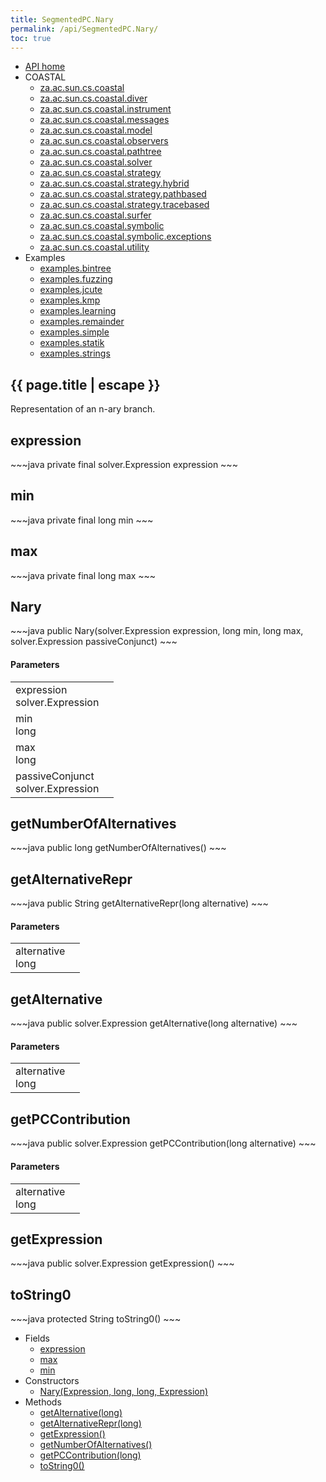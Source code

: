 ```yaml
---
title: SegmentedPC.Nary
permalink: /api/SegmentedPC.Nary/
toc: true
---
```


<section class="sidetoc">
<ul class="section-nav">
<li class="toc-entry toc-h2">
<a class="top" href="{{ '/api/' | relative_url }}">API home</a>
</li>
<li class="toc-entry toc-h2">
COASTAL<ul>
<li class="toc-entry toc-h3">
<a href="{{ '/api/za.ac.sun.cs.coastal/' | relative_url }}">za.ac.sun.cs.coastal</a></li>
<li class="toc-entry toc-h3">
<a href="{{ '/api/za.ac.sun.cs.coastal.diver/' | relative_url }}">za.ac.sun.cs.coastal.diver</a></li>
<li class="toc-entry toc-h3">
<a href="{{ '/api/za.ac.sun.cs.coastal.instrument/' | relative_url }}">za.ac.sun.cs.coastal.instrument</a></li>
<li class="toc-entry toc-h3">
<a href="{{ '/api/za.ac.sun.cs.coastal.messages/' | relative_url }}">za.ac.sun.cs.coastal.messages</a></li>
<li class="toc-entry toc-h3">
<a href="{{ '/api/za.ac.sun.cs.coastal.model/' | relative_url }}">za.ac.sun.cs.coastal.model</a></li>
<li class="toc-entry toc-h3">
<a href="{{ '/api/za.ac.sun.cs.coastal.observers/' | relative_url }}">za.ac.sun.cs.coastal.observers</a></li>
<li class="toc-entry toc-h3">
<a href="{{ '/api/za.ac.sun.cs.coastal.pathtree/' | relative_url }}">za.ac.sun.cs.coastal.pathtree</a></li>
<li class="toc-entry toc-h3">
<a href="{{ '/api/za.ac.sun.cs.coastal.solver/' | relative_url }}">za.ac.sun.cs.coastal.solver</a></li>
<li class="toc-entry toc-h3">
<a href="{{ '/api/za.ac.sun.cs.coastal.strategy/' | relative_url }}">za.ac.sun.cs.coastal.strategy</a></li>
<li class="toc-entry toc-h3">
<a href="{{ '/api/za.ac.sun.cs.coastal.strategy.hybrid/' | relative_url }}">za.ac.sun.cs.coastal.strategy.hybrid</a></li>
<li class="toc-entry toc-h3">
<a href="{{ '/api/za.ac.sun.cs.coastal.strategy.pathbased/' | relative_url }}">za.ac.sun.cs.coastal.strategy.pathbased</a></li>
<li class="toc-entry toc-h3">
<a href="{{ '/api/za.ac.sun.cs.coastal.strategy.tracebased/' | relative_url }}">za.ac.sun.cs.coastal.strategy.tracebased</a></li>
<li class="toc-entry toc-h3">
<a href="{{ '/api/za.ac.sun.cs.coastal.surfer/' | relative_url }}">za.ac.sun.cs.coastal.surfer</a></li>
<li class="toc-entry toc-h3">
<a href="{{ '/api/za.ac.sun.cs.coastal.symbolic/' | relative_url }}">za.ac.sun.cs.coastal.symbolic</a></li>
<li class="toc-entry toc-h3">
<a href="{{ '/api/za.ac.sun.cs.coastal.symbolic.exceptions/' | relative_url }}">za.ac.sun.cs.coastal.symbolic.exceptions</a></li>
<li class="toc-entry toc-h3">
<a href="{{ '/api/za.ac.sun.cs.coastal.utility/' | relative_url }}">za.ac.sun.cs.coastal.utility</a></li>
</ul>
</li>
<li class="toc-entry toc-h2">
Examples<ul>
<li class="toc-entry toc-h3">
<a href="{{ '/api/examples.bintree/' | relative_url }}">examples.bintree</a></li>
<li class="toc-entry toc-h3">
<a href="{{ '/api/examples.fuzzing/' | relative_url }}">examples.fuzzing</a></li>
<li class="toc-entry toc-h3">
<a href="{{ '/api/examples.jcute/' | relative_url }}">examples.jcute</a></li>
<li class="toc-entry toc-h3">
<a href="{{ '/api/examples.kmp/' | relative_url }}">examples.kmp</a></li>
<li class="toc-entry toc-h3">
<a href="{{ '/api/examples.learning/' | relative_url }}">examples.learning</a></li>
<li class="toc-entry toc-h3">
<a href="{{ '/api/examples.remainder/' | relative_url }}">examples.remainder</a></li>
<li class="toc-entry toc-h3">
<a href="{{ '/api/examples.simple/' | relative_url }}">examples.simple</a></li>
<li class="toc-entry toc-h3">
<a href="{{ '/api/examples.statik/' | relative_url }}">examples.statik</a></li>
<li class="toc-entry toc-h3">
<a href="{{ '/api/examples.strings/' | relative_url }}">examples.strings</a></li>
</ul>
</li>
</ul>
</section>
<section class="main">
<h1>{{ page.title | escape }}</h1>
Representation of an n-ary branch.<h2><a class="anchor" name="expression"></a>expression</h2>
<div markdown="1">
~~~java
private final solver.Expression expression
~~~
</div>
<p>
</p>
<h2><a class="anchor" name="min"></a>min</h2>
<div markdown="1">
~~~java
private final long min
~~~
</div>
<p>
</p>
<h2><a class="anchor" name="max"></a>max</h2>
<div markdown="1">
~~~java
private final long max
~~~
</div>
<p>
</p>
<h2><a class="anchor" name="Nary"></a>Nary</h2>
<div markdown="1">
~~~java
public Nary(solver.Expression expression, long min, long max, solver.Expression passiveConjunct)
~~~
</div>
<h4>Parameters</h4>
<table class="parameters">
<tbody>
<tr>
<td>
expression<br/><span class="paramtype">solver.Expression</span></td>
<td>
</td>
</tr>
<tr>
<td>
min<br/><span class="paramtype">long</span></td>
<td>
</td>
</tr>
<tr>
<td>
max<br/><span class="paramtype">long</span></td>
<td>
</td>
</tr>
<tr>
<td>
passiveConjunct<br/><span class="paramtype">solver.Expression</span></td>
<td>
</td>
</tr>
</tbody>
</table>
<h2><a class="anchor" name="getNumberOfAlternatives"></a>getNumberOfAlternatives</h2>
<div markdown="1">
~~~java
public long getNumberOfAlternatives()
~~~
</div>
<h2><a class="anchor" name="getAlternativeRepr"></a>getAlternativeRepr</h2>
<div markdown="1">
~~~java
public String getAlternativeRepr(long alternative)
~~~
</div>
<h4>Parameters</h4>
<table class="parameters">
<tbody>
<tr>
<td>
alternative<br/><span class="paramtype">long</span></td>
<td>
</td>
</tr>
</tbody>
</table>
<h2><a class="anchor" name="getAlternative"></a>getAlternative</h2>
<div markdown="1">
~~~java
public solver.Expression getAlternative(long alternative)
~~~
</div>
<h4>Parameters</h4>
<table class="parameters">
<tbody>
<tr>
<td>
alternative<br/><span class="paramtype">long</span></td>
<td>
</td>
</tr>
</tbody>
</table>
<h2><a class="anchor" name="getPCContribution"></a>getPCContribution</h2>
<div markdown="1">
~~~java
public solver.Expression getPCContribution(long alternative)
~~~
</div>
<h4>Parameters</h4>
<table class="parameters">
<tbody>
<tr>
<td>
alternative<br/><span class="paramtype">long</span></td>
<td>
</td>
</tr>
</tbody>
</table>
<h2><a class="anchor" name="getExpression"></a>getExpression</h2>
<div markdown="1">
~~~java
public solver.Expression getExpression()
~~~
</div>
<h2><a class="anchor" name="toString0"></a>toString0</h2>
<div markdown="1">
~~~java
protected String toString0()
~~~
</div>
</section>
<section class="apitoc">
<ul class="section-nav">
<li class="toc-entry toc-h2">
Fields<ul>
<li class="toc-entry toc-h3">
<a href="{{ '/api/SegmentedPC.Nary/' | relative_url }}#expression">expression</a></li>
<li class="toc-entry toc-h3">
<a href="{{ '/api/SegmentedPC.Nary/' | relative_url }}#max">max</a></li>
<li class="toc-entry toc-h3">
<a href="{{ '/api/SegmentedPC.Nary/' | relative_url }}#min">min</a></li>
</ul>
</li>
<li class="toc-entry toc-h2">
Constructors<ul>
<li class="toc-entry toc-h3">
<a href="{{ '/api/SegmentedPC.Nary/' | relative_url }}#Nary">Nary(Expression, long, long, Expression)</a></li>
</ul>
</li>
<li class="toc-entry toc-h2">
Methods<ul>
<li class="toc-entry toc-h3">
<a href="{{ '/api/SegmentedPC.Nary/' | relative_url }}#getAlternative">getAlternative(long)</a></li>
<li class="toc-entry toc-h3">
<a href="{{ '/api/SegmentedPC.Nary/' | relative_url }}#getAlternativeRepr">getAlternativeRepr(long)</a></li>
<li class="toc-entry toc-h3">
<a href="{{ '/api/SegmentedPC.Nary/' | relative_url }}#getExpression">getExpression()</a></li>
<li class="toc-entry toc-h3">
<a href="{{ '/api/SegmentedPC.Nary/' | relative_url }}#getNumberOfAlternatives">getNumberOfAlternatives()</a></li>
<li class="toc-entry toc-h3">
<a href="{{ '/api/SegmentedPC.Nary/' | relative_url }}#getPCContribution">getPCContribution(long)</a></li>
<li class="toc-entry toc-h3">
<a href="{{ '/api/SegmentedPC.Nary/' | relative_url }}#toString0">toString0()</a></li>
</ul>
</li>

</ul>
</section>
